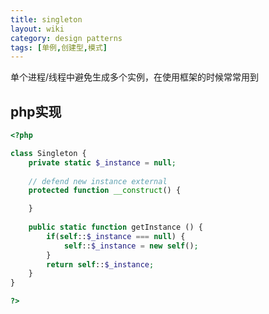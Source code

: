 ```yaml
---
title: singleton
layout: wiki
category: design patterns
tags: [单例,创建型,模式]
---
```



单个进程/线程中避免生成多个实例，在使用框架的时候常常用到


## php实现

```php
<?php

class Singleton {
	private static $_instance = null;
	
	// defend new instance external
	protected function __construct() {

	}
	
	public static function getInstance () {
		if(self::$_instance === null) {
			self::$_instance = new self();
		}
		return self::$_instance;
	}
}

?>
```
